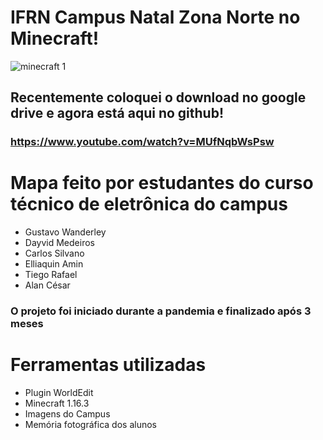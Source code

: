 # IFRN Campus Natal Zona Norte no Minecraft!

![minecraft 1](https://github.com/Gustavo-Guilherme-Wanderley/IFRNminecraft/assets/77367556/70595fb0-e33f-410e-9df6-8900f57d6549)

## Recentemente coloquei o download no google drive e agora está aqui no github!
### https://www.youtube.com/watch?v=MUfNqbWsPsw

# Mapa feito por estudantes do curso técnico de eletrônica do campus

+ Gustavo Wanderley
+ Dayvid Medeiros
+ Carlos Silvano  
+ Elliaquin Amin  
+ Tiego Rafael
+ Alan César

### O projeto foi iniciado durante a pandemia e finalizado após 3 meses

# Ferramentas utilizadas

+ Plugin WorldEdit
+ Minecraft 1.16.3
+ Imagens do Campus
+ Memória fotográfica dos alunos
